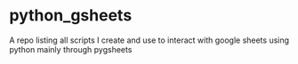 # python_gsheets
A repo listing all scripts I create and use to interact with google sheets using python mainly through pygsheets
